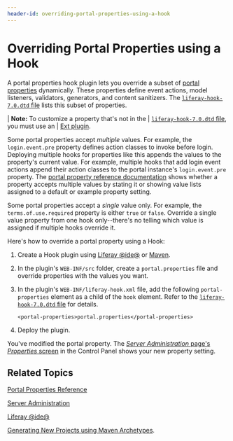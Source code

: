 ```yaml
---
header-id: overriding-portal-properties-using-a-hook
---
```


# Overriding Portal Properties using a Hook

A portal properties hook plugin lets you override a subset of
[portal properties](@platform-ref@/7.0-latest/propertiesdoc/portal.properties.html)
dynamically. These properties define event actions, model listeners, validators,
generators, and content sanitizers. The 
[`liferay-hook-7.0.dtd` file](@platform-ref@/7.0-latest/definitions/liferay-hook_7_0_0.dtd.html)
lists this subset of properties. 

| **Note:** To customize a property that's not in the
| [`liferay-hook-7.0.dtd` file](@platform-ref@/7.0-latest/definitions/liferay-hook_7_0_0.dtd.html), you must use an
| [Ext plugin](/docs/7-0/tutorials/-/knowledge_base/t/advanced-customization-with-ext-plugins).

Some portal properties accept *multiple* values. For example, the
`login.event.pre` property defines action classes to invoke before login.
Deploying multiple hooks for properties like this appends the values to the
property's current value. For example, multiple hooks that add login event
actions append their action classes to the portal instance's `login.event.pre`
property. The 
[portal property reference
documentation](@platform-ref@/7.0-latest/propertiesdoc/portal.properties.html) shows
whether a property accepts multiple values by stating it or showing value lists
assigned to a default or example property setting. 

Some portal properties accept a *single* value only. For example, the
`terms.of.use.required` property is either `true` or `false`. Override a single
value property from one hook only--there's no telling which value is assigned if
multiple hooks override it. 

Here's how to override a portal property using a Hook:

1.  Create a Hook plugin using
    [Liferay @ide@](/docs/7-0/tutorials/-/knowledge_base/t/liferay-ide)
    or
    [Maven](/docs/7-0/tutorials/-/knowledge_base/t/generating-new-projects-using-archetypes).

2.  In the plugin's `WEB-INF/src` folder, create a `portal.properties` file and
    override properties with the values you want. 

3.  In the plugin's `WEB-INF/liferay-hook.xml` file, add the following
    `portal-properties` element  as a child of the `hook` element. Refer to the
    [`liferay-hook-7.0.dtd` file](@platform-ref@/7.0-latest/definitions/liferay-hook_7_0_0.dtd.html)
    for details.

        <portal-properties>portal.properties</portal-properties>

4.  Deploy the plugin. 

You've modified the portal property. The
[*Server Administration* page's *Properties* screen](/docs/7-0/user/-/knowledge_base/u/server-administration#properties)
in the Control Panel shows your new property setting. 

## Related Topics

[Portal Properties Reference](@platform-ref@/7.0-latest/propertiesdoc/portal.properties.html)

[Server Administration](/docs/7-0/user/-/knowledge_base/u/server-administration#properties)

[Liferay @ide@](/docs/7-0/tutorials/-/knowledge_base/t/liferay-ide)

[Generating New Projects using Maven Archetypes](/docs/7-0/tutorials/-/knowledge_base/t/generating-new-projects-using-archetypes).
